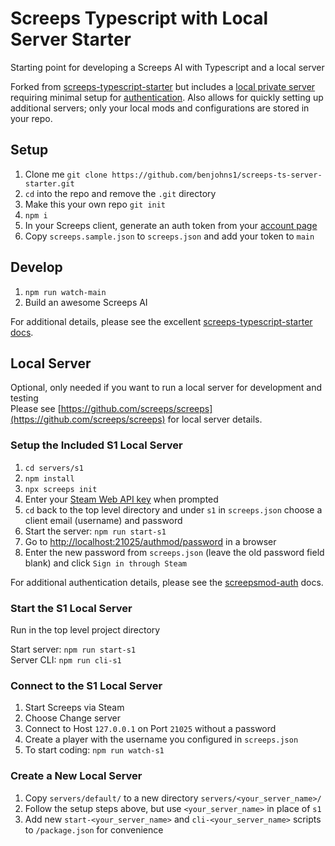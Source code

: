 # Screeps Typescript with Local Server Starter

Starting point for developing a Screeps AI with Typescript and a local server

Forked from [screeps-typescript-starter](https://github.com/screepers/screeps-typescript-starter) but includes a [local private server](https://github.com/screeps/screeps) requiring minimal setup for [authentication](https://github.com/ScreepsMods/screepsmod-auth). Also allows for quickly setting up additional servers; only your local mods and configurations are stored in your repo.

## Setup
1. Clone me `git clone https://github.com/benjohns1/screeps-ts-server-starter.git`
2. `cd` into the repo and remove the `.git` directory
3. Make this your own repo `git init`
4. `npm i`
5. In your Screeps client, generate an auth token from your [account page](https://screeps.com/a/#!/account)
6. Copy `screeps.sample.json` to `screeps.json` and add your token to `main`

## Develop
1. `npm run watch-main`
2. Build an awesome Screeps AI

For additional details, please see the excellent [screeps-typescript-starter docs](https://screepers.gitbook.io/screeps-typescript-starter).

## Local Server
Optional, only needed if you want to run a local server for development and testing<br/>
Please see [https://github.com/screeps/screeps](https://github.com/screeps/screeps) for local server details.

### Setup the Included S1 Local Server

1. `cd servers/s1`
2. `npm install`
3. `npx screeps init`
4. Enter your [Steam Web API key](https://steamcommunity.com/dev/apikey) when prompted
5. `cd` back to the top level directory and under `s1` in `screeps.json` choose a client email (username) and password
6. Start the server: `npm run start-s1`
7. Go to [http://localhost:21025/authmod/password](http://localhost:21025/authmod/password) in a browser
8. Enter the new password from `screeps.json` (leave the old password field blank) and click `Sign in through Steam`

For additional authentication details, please see the [screepsmod-auth](https://github.com/ScreepsMods/screepsmod-auth) docs.

### Start the S1 Local Server
Run in the top level project directory

Start server: `npm run start-s1`<br/>
Server CLI: `npm run cli-s1`

### Connect to the S1 Local Server
1. Start Screeps via Steam
2. Choose Change server
3. Connect to Host `127.0.0.1` on Port `21025` without a password
4. Create a player with the username you configured in `screeps.json`
5. To start coding: `npm run watch-s1`

### Create a New Local Server
1. Copy `servers/default/` to a new directory `servers/<your_server_name>/`
2. Follow the setup steps above, but use `<your_server_name>` in place of `s1`
3. Add new `start-<your_server_name>` and `cli-<your_server_name>` scripts to `/package.json` for convenience

